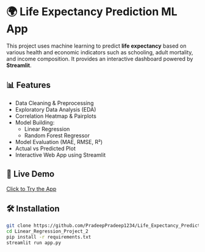 # 🌍 Life Expectancy Prediction ML App

This project uses machine learning to predict **life expectancy** based on various health and economic indicators such as schooling, adult mortality, and income composition. It provides an interactive dashboard powered by **Streamlit**.

## 📊 Features

- Data Cleaning & Preprocessing
- Exploratory Data Analysis (EDA)
- Correlation Heatmap & Pairplots
- Model Building:
  - Linear Regression
  - Random Forest Regressor
- Model Evaluation (MAE, RMSE, R²)
- Actual vs Predicted Plot
- Interactive Web App using Streamlit

## 🚀 Live Demo

[Click to Try the App](https://lifeexpectancyprediction-wqffjbjpkuvpua2ivntbsr.streamlit.app/)



## 🛠️ Installation

```bash
git clone https://github.com/PradeepPradeep1234/Life_Expectancy_Prediction.git
cd Linear_Regression_Project_2
pip install -r requirements.txt
streamlit run app.py
